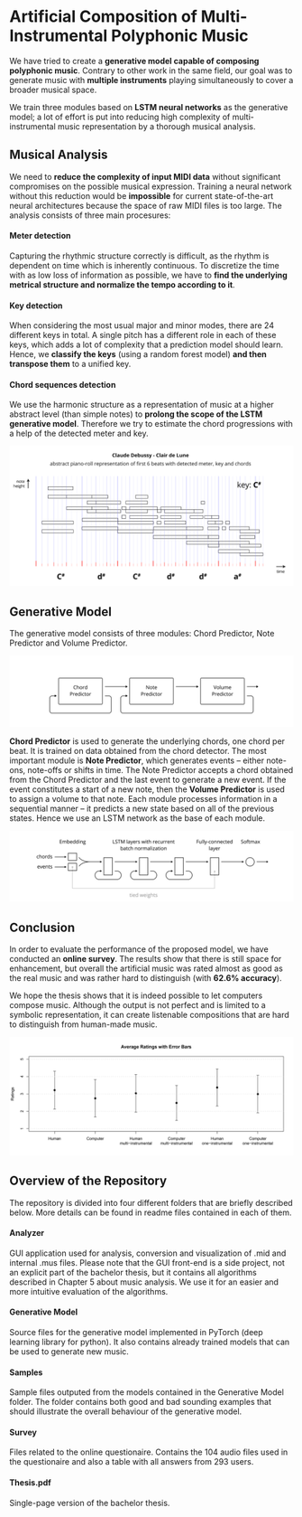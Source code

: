 # Artificial Composition of Multi-Instrumental Polyphonic Music

We have tried to create a **generative model capable of composing polyphonic music**. Contrary to other work in the same field, our goal was to generate music with **multiple instruments** playing simultaneously to cover a broader musical space. 

We train three modules based on **LSTM neural networks** as the generative model; a lot of effort is put into reducing high complexity of multi- instrumental music representation by a thorough musical analysis.

## Musical Analysis

We need to **reduce the complexity of input MIDI data** without significant compromises on the possible musical expression. Training a neural network without this reduction would be **impossible** for current state-of-the-art neural architectures because the space of raw MIDI files is too large. The analysis consists of three main procesures:

#### Meter detection
Capturing the rhythmic structure correctly is difficult, as the rhythm is dependent on time which is inherently continuous. To discretize the time with as low loss of information as possible, we have to **find the underlying metrical structure and normalize the tempo according to it**.

#### Key detection
When considering the most usual major and minor modes, there are 24 different keys in total. A single pitch has a different role in each of these keys, which adds a lot of complexity that a prediction model should learn. Hence, we **classify the keys** (using a random forest model) **and then transpose them** to a unified key.

#### Chord sequences detection
We use the harmonic structure as a representation of music at a higher abstract level (than simple notes) to **prolong the scope of the LSTM generative model**. Therefore we try to estimate the chord progressions with a help of the detected meter and key.

![Illustration of an analysis](/_img/debussy_small.png "**Claude Debussy - Clair de Lune**: abstract piano-roll representation of first 6 beats with detected meter, key and chords.")

## Generative Model

The generative model consists of three modules: Chord Predictor, Note Predictor and Volume Predictor. 

![Illustration of the generative model](/_img/three_modules.png)

**Chord Predictor** is used to generate the underlying chords, one chord per beat. It is trained on data obtained from the chord detector. The most important module is **Note Predictor**, which generates events – either note-ons, note-offs or shifts in time. The Note Predictor accepts a chord obtained from the Chord Predictor and the last event to generate a new event. If the event constitutes a start of a new note, then the **Volume Predictor** is used to assign a volume to that note. Each module processes information in a sequential manner – it predicts a new state based on all of the previous states. Hence we use an LSTM network as the base of each module.

![Illustration of Note Predictor architecture](/_img/architecture.png)

## Conclusion

In order to evaluate the performance of the proposed model, we have conducted an **online survey**. The results show that there is still space for enhancement, but overall the artificial music was rated almost as good as the real music and was rather hard to distinguish (with **62.6% accuracy**).

We hope the thesis shows that it is indeed possible to let computers compose music. Although the output is not perfect and is limited to a symbolic representation, it can create listenable compositions that are hard to distinguish from human-made music. 

![Surcey ratings](/_img/ratings.png)


## Overview of the Repository

The repository is divided into four different folders that are briefly described below. More details can be found in readme files contained in each of them.


#### Analyzer

GUI application used for analysis, conversion and visualization of .mid and internal .mus files. Please note that the GUI front-end is a side project, not an explicit part of the bachelor thesis, but it contains all algorithms described in Chapter 5 about music analysis. We use it for an easier and more intuitive evaluation of the algorithms.


#### Generative Model

Source files for the generative model implemented in PyTorch (deep learning library for python). It also contains already trained models that can be used to generate new music.


#### Samples

Sample files outputed from the models contained in the Generative Model folder. The folder contains both good and bad sounding examples that should illustrate the overall behaviour of the generative model.


#### Survey

Files related to the online questionaire. Contains the 104 audio files used in the questionaire and also a table with all answers from 293 users.

#### Thesis.pdf

Single-page version of the bachelor thesis.
